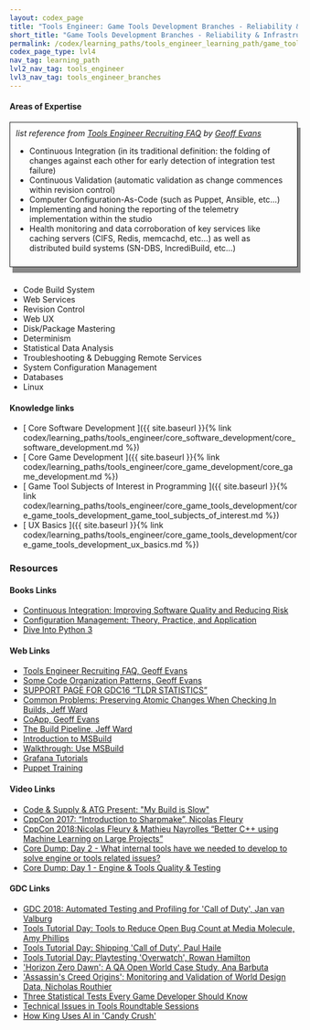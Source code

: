 ```yaml
---
layout: codex_page
title: "Tools Engineer: Game Tools Development Branches - Reliability & Infrastructure"
short_title: "Game Tools Development Branches - Reliability & Infrastructure"
permalink: /codex/learning_paths/tools_engineer_learning_path/game_tools_development_branches/infrastructure
codex_page_type: lvl4
nav_tag: learning_path
lvl2_nav_tag: tools_engineer
lvl3_nav_tag: tools_engineer_branches 
---
```


#### Areas of Expertise

<div style="  border: 1px solid; padding: 10px; box-shadow: 5px 10px #888888;">
<i>list reference from <a href="http://software.gorlak.org/recruiting/2018/07/13/tools-engineer-faq">Tools Engineer Recruiting FAQ</a> by <a href="https://twitter.com/gorlak">Geoff Evans</a></i>

<ul>
<li>Continuous Integration (in its traditional definition: the folding of changes against each other for early detection of integration test failure)</li>
<li>Continuous Validation (automatic validation as change commences within revision control)</li>
<li>Computer Configuration-As-Code (such as Puppet, Ansible, etc…)</li>
<li>Implementing and honing the reporting of the telemetry implementation within the studio</li>
<li>Health monitoring and data corroboration of key services like caching servers (CIFS, Redis, memcachd, etc…) as well as distributed build systems (SN-DBS, IncrediBuild, etc…)</li>
</ul>

</div>
<br>

- Code Build System
- Web Services
- Revision Control
- Web UX
- Disk/Package Mastering
- Determinism
- Statistical Data Analysis 
- Troubleshooting & Debugging Remote Services
- System Configuration Management
- Databases
- Linux

#### Knowledge links

- [ Core Software Development ]({{ site.baseurl }}{% link codex/learning_paths/tools_engineer/core_software_development/core_software_development.md %})
- [ Core Game Development ]({{ site.baseurl }}{% link codex/learning_paths/tools_engineer/core_game_development/core_game_development.md %})
- [ Game Tool Subjects of Interest in Programming ]({{ site.baseurl }}{% link codex/learning_paths/tools_engineer/core_game_tools_development/core_game_tools_development_game_tool_subjects_of_interest.md %})
- [ UX Basics ]({{ site.baseurl }}{% link codex/learning_paths/tools_engineer/core_game_tools_development/core_game_tools_development_ux_basics.md %})

### Resources

#### Books Links
- [Continuous Integration: Improving Software Quality and Reducing Risk](https://www.amazon.com/Continuous-Integration-Improving-Software-Reducing/dp/0321336380)
- [Configuration Management: Theory, Practice, and Application](https://www.amazon.com/Configuration-Management-Theory-Practice-Application/dp/1482229358)
- [Dive Into Python 3](https://www.diveinto.org/python3/)

#### Web Links
- [Tools Engineer Recruiting FAQ, Geoff Evans](http://software.gorlak.org/recruiting/2018/07/13/tools-engineer-faq)
- [Some Code Organization Patterns, Geoff Evans](http://thetoolsmiths.org/2011/06/10/some-code-organization-patterns/)
- [SUPPORT PAGE FOR GDC16 “TLDR STATISTICS”](http://assemblyrequired.crashworks.org/support-page-for-gdc16-tldr-statistics/)
- [Common Problems: Preserving Atomic Changes When Checking In Builds, Jeff Ward](http://thetoolsmiths.org/2011/01/11/common-problems-preserving-atomic-changes-when-checking-in-builds/)
- [CoApp, Geoff Evans](https://docs.microsoft.com/en-us/windows/desktop/rpc/best-rpc-programming-practices)
- [The Build Pipeline, Jeff Ward](http://thetoolsmiths.org/2009/01/28/the-build-pipeline/)
- [Introduction to MSBuild](https://www.youtube.com/watch?v=V8bmw5zBZZI)
- [Walkthrough: Use MSBuild](https://docs.microsoft.com/en-us/visualstudio/msbuild/walkthrough-using-msbuild?view=vs-2017)
- [Grafana Tutorials](http://docs.grafana.org/tutorials/)
- [Puppet Training](https://learn.puppet.com)

#### Video Links
- [Code & Supply & ATG Present: "My Build is Slow"](https://www.youtube.com/watch?v=EEuOcLrXB-c&feature=youtu.be)
- [CppCon 2017: “Introduction to Sharpmake”, Nicolas Fleury](https://www.youtube.com/watch?v=h9imGlRtJpg)
- [CppCon 2018:Nicolas Fleury & Mathieu Nayrolles “Better C++ using Machine Learning on Large Projects”](https://www.youtube.com/watch?v=QDvic0QNtOY)
- [Core Dump: Day 2 - What internal tools have we needed to develop to solve engine or tools related issues?](https://www.youtube.com/watch?v=odEfO86VgFw&t=3630s)
- [Core Dump: Day 1 - Engine & Tools Quality & Testing](https://www.youtube.com/watch?v=_EdXI0nmI5c&feature=youtu.be&list=PLOm9SeAVU7idAZVnZUBT90Yj7AeLk0e2X)

#### GDC Links
- [GDC 2018: Automated Testing and Profiling for 'Call of Duty', Jan van Valburg](http://www.gdcvault.com/play/1025064/Automated-Testing-and-Profiling-for)
- [Tools Tutorial Day: Tools to Reduce Open Bug Count at Media Molecule, Amy Phillips](https://www.gdcvault.com/play/1025439/Tools-Tutorial-Day-Tools-to)
- [Tools Tutorial Day: Shipping 'Call of Duty', Paul Haile](https://www.gdcvault.com/play/1025380/Tools-Tutorial-Day-Shipping-Call)
- [Tools Tutorial Day: Playtesting 'Overwatch', Rowan Hamilton](https://www.gdcvault.com/play/1025012/Tools-Tutorial-Day-Playtesting-Overwatch)
- ['Horizon Zero Dawn': A QA Open World Case Study, Ana Barbuta](https://www.gdcvault.com/play/1025326/-Horizon-Zero-Dawn-A)
- ['Assassin's Creed Origins': Monitoring and Validation of World Design Data, Nicholas Routhier](https://www.gdcvault.com/play/1025452/-Assassin-s-Creed-Origins)
- [Three Statistical Tests Every Game Developer Should Know](https://www.youtube.com/watch?v=fl9V0U2SGeI)
- [Technical Issues in Tools Roundtable Sessions](http://thetoolsmiths.org/codex/gdc/roundtable/technical_issues_in_tools/sessions)
- [How King Uses AI in 'Candy Crush'](https://www.gdcvault.com/play/1023858/How-King-Uses-AI-in)
